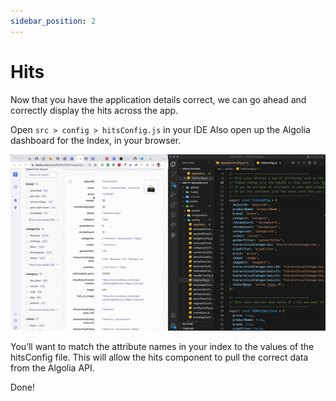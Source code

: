 ```yaml
---
sidebar_position: 2
---
```


# Hits

Now that you have the application details correct, we can go ahead and correctly display the hits across the app.

Open `src > config > hitsConfig.js` in your IDE
Also open up the Algolia dashboard for the Index, in your browser.

![Image](../media/hitsconfig.gif)

You’ll want to match the attribute names in your index to the values of the hitsConfig file. This will allow the hits component to pull the correct data from the Algolia API.

Done!
